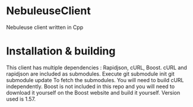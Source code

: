 # NebuleuseClient
Nebuleuse client written in Cpp
# Installation & building
This client has multiple dependencies : Rapidjson, cURL, Boost. cURL and rapidjson are included as submodules. Execute
git submodule init
git submodule update
To fetch the submodules. You will need to build cURL independently.
Boost is not included in this repo and you will need to download it yourself on the Boost website and build it yourself. Version used is 1.57.
